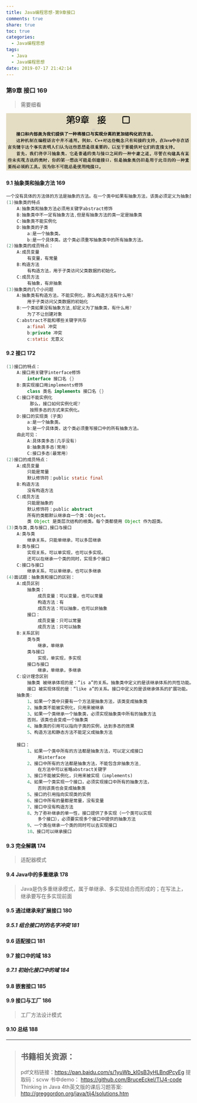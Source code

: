 ```yaml
---
title: Java编程思想-第9章接口
comments: true
share: true
toc: true
categories:
  - Java编程思想
tags:
  - Java
  - Java编程思想
date: 2019-07-17 21:42:14
---
```




### 第9章 接口 169

> 需要细看

![](https://raw.githubusercontent.com/adolphmaster/hexo-next/master/blogPicture/20190718095331.png)

#### 9.1 抽象类和抽象方法 169

```java
一个没有具体的方法体的方法是抽象的方法。在一个类中如果有抽象方法，该类必须定义为抽象类。
(1)抽象类的特点
	A:抽象类和抽象方法必须用关键字abstract修饰
	B:抽象类中不一定有抽象方法,但是有抽象方法的类一定是抽象类
	C:抽象类不能实例化
	D:抽象类的子类
		a:是一个抽象类。
		b:是一个具体类。这个类必须重写抽象类中的所有抽象方法。
(2)抽象类的成员特点：
	A:成员变量
		有变量，有常量
	B:构造方法
		有构造方法，用于子类访问父类数据的初始化。
	C:成员方法
		有抽象，有非抽象
(3)抽象类的几个小问题
	A:抽象类有构造方法，不能实例化，那么构造方法有什么用?
		用于子类访问父类数据的初始化
	B:一个类如果没有抽象方法,却定义为了抽象类，有什么用?
		为了不让创建对象
	C:abstract不能和哪些关键字共存
		a:final	冲突
		b:private 冲突
		c:static 无意义
```

#### 9.2 接口 172

```java
(1)接口的特点：
	A:接口用关键字interface修饰
		interface 接口名 {}
	B:类实现接口用implements修饰
		class 类名 implements 接口名 {}
	C:接口不能实例化
		 那么，接口如何实例化呢?
		 按照多态的方式来实例化。
	D:接口的实现类（子类）
		a:是一个抽象类。
		b:是一个具体类，这个类必须重写接口中的所有抽象方法。
	由此可见：
		A:具体类多态(几乎没有)
		B:抽象类多态(常用)
		C:接口多态(最常用)
(2)接口的成员特点：
	A:成员变量
		只能是常量
		默认修饰符：public static final
	B:构造方法
		没有构造方法
	C:成员方法
		只能是抽象的
		默认修饰符：public abstract
		所有的类都默认继承自一个类：Object。
		类 Object 是类层次结构的根类。每个类都使用 Object 作为超类。
(3)类与类,类与接口,接口与接口
	A:类与类
		继承关系，只能单继承，可以多层继承
	B:类与接口
		实现关系，可以单实现，也可以多实现。
		还可以在继承一个类的同时，实现多个接口
	C:接口与接口
		继承关系，可以单继承，也可以多继承
(4)面试题：抽象类和接口的区别：
	A:成员区别
		抽象类：
			成员变量：可以变量，也可以常量
			构造方法：有
			成员方法：可以抽象，也可以非抽象
		接口：
			成员变量：只可以常量
			成员方法：只可以抽象		
	B:关系区别
		类与类
			继承，单继承
		类与接口
			实现，单实现，多实现
		接口与接口
			继承，单继承，多继承		
	C:设计理念区别
		抽象类 被继承体现的是：”is a”的关系。抽象类中定义的是该继承体系的共性功能。
		接口 被实现体现的是：”like a”的关系。接口中定义的是该继承体系的扩展功能。
	抽象类:
		1、如果一个类中只要有一个方法是抽象方法，该类变成抽象类
		2、抽象类不能被实例化，只用来被继承
		3、如果一个类继承一个抽象类，必须实现抽象类中所有的抽象方法
		否则，该类也会变成一个抽象类
		4、抽象类的引用可以指向子类的实例，达到多态的效果
		5、构造方法和静态方法不能定义成抽象方法
	
	接口：
		1、如果一个类中所有的方法都是抽象方法，可以定义成接口
			用interface
		2、接口中所有的方法都是抽象方法，不能包含非抽象方法,
			在方法中可以省略abstract关键字
		3、接口不能被实例化，只用来被实现（implements)
		4、如果一个类实现一个接口，必须实现接口中所有的抽象方法，
			否则该类也会变成抽象类
		5、接口的引用指向实现类的实例
		6、接口中所有的量都是常量，没有变量
		7、接口中没有构造方法
		8、为了弥补继承的单一性，接口提供了多实现（一个类可以实现
			多个接口），必须要实现多个接口中提供的抽象方法
		9、一个类在继承一个类的同时可以去实现接口
		10、接口可以继承接口
```

#### 9.3 完全解耦 174

> 适配器模式

#### 9.4 Java中的多重继承 178

> Java是伪多重继承模式，属于单继承、多实现结合而形成的；在写法上，继承要写在多实现前面

#### 9.5 通过继承来扩展接口 180
##### 9.5.1 组合接口时的名字冲突 181
#### 9.6 适配接口 181
#### 9.7 接口中的域 183
##### 9.7.1 初始化接口中的域 184
#### 9.8 嵌套接口 185
#### 9.9 接口与工厂 186

> 工厂方法设计模式

#### 9.10 总结 188



--------

> ## 书籍相关资源：
> 
> pdf文档链接：https://pan.baidu.com/s/1yuWb_kI0sB3yHLBndPcyEg 提取码：scvw 
> 书中demo： https://github.com/BruceEckel/TIJ4-code
>Thinking in Java 4th英文版的课后习题答案: http://greggordon.org/java/tij4/solutions.htm 